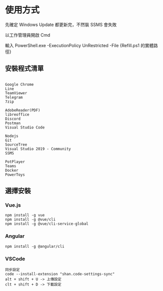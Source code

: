 # 使用方式

先確定 Windows Update 都更新完，不然裝 SSMS 會失敗

以工作管理員開啟 Cmd

輸入 PowerShell.exe -ExecutionPolicy UnRestricted -File {Refill.ps1 的實體路徑}

## 安裝程式清單

```

Google Chrome
Line
TeamViewer
Telegram
7zip

AdobeReader(PDF)
libreoffice
Discord
Postman
Visual Studio Code

Nodejs
Git
SourceTree
Visual Studio 2019 - Community
SSMS

PotPlayer
Teams
Docker
PowerToys

```

## 選擇安裝

### Vue.js

```
npm install -g vue
npm install -g @vue/cli
npm install -g @vue/cli-service-global
```

### Angular

```
npm install -g @angular/cli
```

### VSCode

```
同步設定
code --install-extension "shan.code-settings-sync"
alt + shift + U -> 上傳設定
clt + shift + D -> 下載設定
```
